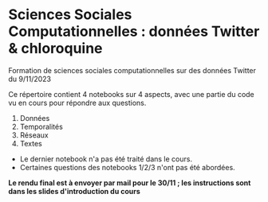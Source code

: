 # Sciences Sociales Computationnelles : données Twitter & chloroquine

Formation de sciences sociales computationnelles sur des données Twitter du 9/11/2023

Ce répertoire contient 4 notebooks sur 4 aspects, avec une partie du code vu en cours pour répondre aux questions.

1. Données
2. Temporalités
3. Réseaux
4. Textes

- Le dernier notebook n'a pas été traité dans le cours.
- Certaines questions des notebooks 1/2/3 n'ont pas été abordées.

**Le rendu final est à envoyer par mail pour le 30/11 ; les instructions sont dans les slides d'introduction du cours**
